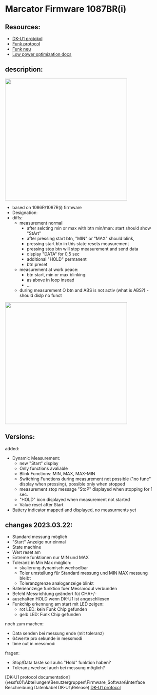 # Marcator Firmware 1087BR(i)

## Resources:
- [DK-U1 protokol](Docs/MarCom/DK-U1.md)
- [Funk protocol](Docs/funk/Mahr%20Funk-Protokoll%2044EWRi.docx)
- [Funk neu](neuFunkBefehl.md)
- [Low power optimization docs](./Docs/LPM_analyse/MarCator_LowPowerOpt.pdf)

## description:

<img src="img/BR_Front.png" height="400px"/>

- based on 1086R/1087R(i) firmware
- Designation: 
- diffs:
  - measurement normal
    - after selcting min or max with btn min/man: start should show "StArt"
    - after pressing start btn, "MIN" or "MAX" should blink,
    - pressing start btn in this state resets measurement
    - pressing stop btn will stop measurement and send data
    - display "DATA" for 0,5 sec
    - additional "HOLD" permanent
    - btn preset
  - measurement at work peace:
    - btn start, min or max blinking
    - as above in loop insead
    - ...
  - during measurement O btn and ABS is not activ (what is ABS?) - should dislp no funct
<img src="img/BR_Front_Start.png" height="400px"/>

## Versions:

added:

- Dynamic Measurement:
  - new "Start" display
  - Only functions avaliable
  - Blink Functions: MIN, MAX, MAX-MIN
  - Switching Functions during measurement not possible ("no func" display when pressing), possible only when stopped
  - measurement stop message "StoP" displayed when stopping for 1 sec.
  - "HOLD" icon displayed when measurement not started
  - Value reset after Start
- Battery indicator mapped and displayed, no measurments yet


## changes 2023.03.22:
- Standard messung möglich
- "Start" Anzeige nur einmal
- State machine
- Wert reset am 
- Extreme funktionen nur MIN und MAX
- Toleranz in Min Max möglich:
  - skalierung dynamisch wechselbar
  - Toler umstellung für Standard messung und MIN MAX messung bleibt
  - Toleranzgrenze analoganzeige blinkt
- Baterieanzeige funktion fuer Messmodul verbunden
- Befehl Messrichtung geändert füt CHA+/-
- auschalten HOLD wenn DK-U1 ist angeschliesen
- Funkchip erkennung am start mit LED zeigen:
  - rot LED: kein Funk Chip gefunden
  - gelb LED: Funk Chip gefunden

noch zum machen:
- Data senden bei messung ende (mit toleranz)
- 64werte pro sekunde in messmodi
- time out in messmodi

fragen:
- Stop/Data taste soll auhc "Hold" funktion haben?
- Toleranz wechsel auch bei messung möglich?



[DK-U1 protocol documentation](\\essfs01\Abteilungen\Benutzergruppen\Firmware_Software\Interface Beschreibung Datenkabel DK-U1\Release)
<a href="\\essfs01\Abteilungen\Benutzergruppen\Firmware_Software\Interface Beschreibung Datenkabel DK-U1\Release">DK-U1 protocol</a>
